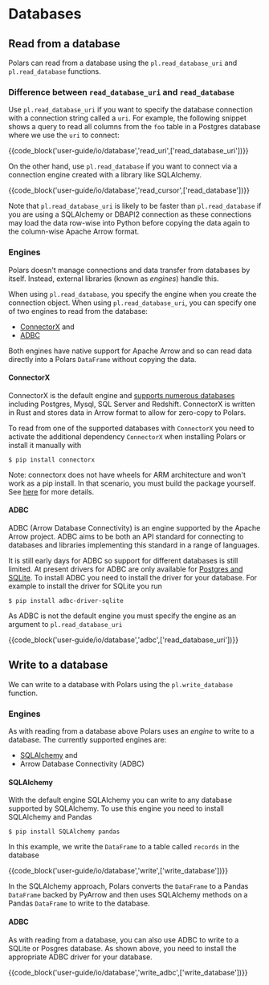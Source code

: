 # Databases

## Read from a database

Polars can read from a database using the `pl.read_database_uri` and `pl.read_database` functions.

### Difference between `read_database_uri` and `read_database`

Use `pl.read_database_uri` if you want to specify the database connection with a connection string called a `uri`. For example, the following snippet shows a query to read all columns from the `foo` table in a Postgres database where we use the `uri` to connect:

{{code_block('user-guide/io/database','read_uri',['read_database_uri'])}}

On the other hand, use `pl.read_database` if you want to connect via a connection engine created with a library like SQLAlchemy.

{{code_block('user-guide/io/database','read_cursor',['read_database'])}}

Note that `pl.read_database_uri` is likely to be faster than `pl.read_database` if you are using a SQLAlchemy or DBAPI2 connection as these connections may load the data row-wise into Python before copying the data again to the column-wise Apache Arrow format.

### Engines

Polars doesn't manage connections and data transfer from databases by itself. Instead, external libraries (known as _engines_) handle this.

When using `pl.read_database`, you specify the engine when you create the connection object. When using `pl.read_database_uri`, you can specify one of two engines to read from the database:

- [ConnectorX](https://github.com/sfu-db/connector-x) and
- [ADBC](https://arrow.apache.org/docs/format/ADBC.html)

Both engines have native support for Apache Arrow and so can read data directly into a Polars `DataFrame` without copying the data.

#### ConnectorX

ConnectorX is the default engine and [supports numerous databases](https://github.com/sfu-db/connector-x#sources) including Postgres, Mysql, SQL Server and Redshift. ConnectorX is written in Rust and stores data in Arrow format to allow for zero-copy to Polars.

To read from one of the supported databases with `ConnectorX` you need to activate the additional dependency `ConnectorX` when installing Polars or install it manually with

```shell
$ pip install connectorx
```

Note: connectorx does not have wheels for ARM architecture and won't work as a pip install. In that scenario, you must build the package yourself. See [here](https://github.com/sfu-db/connector-x/issues/186) for more details.

#### ADBC

ADBC (Arrow Database Connectivity) is an engine supported by the Apache Arrow project. ADBC aims to be both an API standard for connecting to databases and libraries implementing this standard in a range of languages.

It is still early days for ADBC so support for different databases is still limited. At present drivers for ADBC are only available for [Postgres and SQLite](https://arrow.apache.org/adbc/0.1.0/driver/cpp/index.html). To install ADBC you need to install the driver for your database. For example to install the driver for SQLite you run

```shell
$ pip install adbc-driver-sqlite
```

As ADBC is not the default engine you must specify the engine as an argument to `pl.read_database_uri`

{{code_block('user-guide/io/database','adbc',['read_database_uri'])}}

## Write to a database

We can write to a database with Polars using the `pl.write_database` function.

### Engines

As with reading from a database above Polars uses an _engine_ to write to a database. The currently supported engines are:

- [SQLAlchemy](https://www.sqlalchemy.org/) and
- Arrow Database Connectivity (ADBC)

#### SQLAlchemy

With the default engine SQLAlchemy you can write to any database supported by SQLAlchemy. To use this engine you need to install SQLAlchemy and Pandas

```shell
$ pip install SQLAlchemy pandas
```

In this example, we write the `DataFrame` to a table called `records` in the database

{{code_block('user-guide/io/database','write',['write_database'])}}

In the SQLAlchemy approach, Polars converts the `DataFrame` to a Pandas `DataFrame` backed by PyArrow and then uses SQLAlchemy methods on a Pandas `DataFrame` to write to the database.

#### ADBC

As with reading from a database, you can also use ADBC to write to a SQLite or Posgres database. As shown above, you need to install the appropriate ADBC driver for your database.

{{code_block('user-guide/io/database','write_adbc',['write_database'])}}
